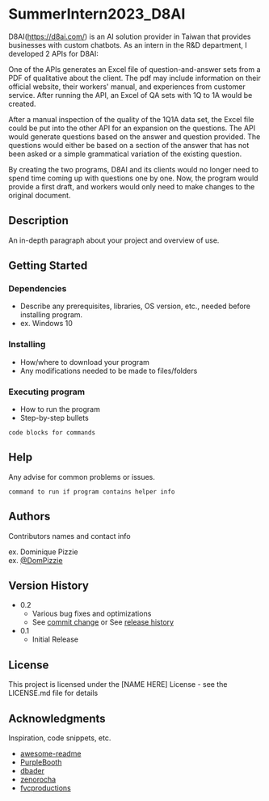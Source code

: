 # SummerIntern2023_D8AI

D8AI(https://d8ai.com/) is an AI solution provider in Taiwan that provides businesses with custom chatbots. As an intern in the R&D department, I developed 2 APIs for D8AI:

One of the APIs generates an Excel file of question-and-answer sets from a PDF of qualitative about the client. The pdf may include information on their official website, their workers' manual, and experiences from customer service. After running the API, an Excel of QA sets with 1Q to 1A would be created.

After a manual inspection of the quality of the 1Q1A data set, the Excel file could be put into the other API for an expansion on the questions. The API would generate questions based on the answer and question provided. The questions would either be based on a section of the answer that has not been asked or a simple grammatical variation of the existing question.

By creating the two programs, D8AI and its clients would no longer need to spend time coming up with questions one by one. Now, the program would provide a first draft, and workers would only need to make changes to the original document.

## Description

An in-depth paragraph about your project and overview of use.

## Getting Started

### Dependencies

* Describe any prerequisites, libraries, OS version, etc., needed before installing program.
* ex. Windows 10

### Installing

* How/where to download your program
* Any modifications needed to be made to files/folders

### Executing program

* How to run the program
* Step-by-step bullets
```
code blocks for commands
```

## Help

Any advise for common problems or issues.
```
command to run if program contains helper info
```

## Authors

Contributors names and contact info

ex. Dominique Pizzie  
ex. [@DomPizzie](https://twitter.com/dompizzie)

## Version History

* 0.2
    * Various bug fixes and optimizations
    * See [commit change]() or See [release history]()
* 0.1
    * Initial Release

## License

This project is licensed under the [NAME HERE] License - see the LICENSE.md file for details

## Acknowledgments

Inspiration, code snippets, etc.
* [awesome-readme](https://github.com/matiassingers/awesome-readme)
* [PurpleBooth](https://gist.github.com/PurpleBooth/109311bb0361f32d87a2)
* [dbader](https://github.com/dbader/readme-template)
* [zenorocha](https://gist.github.com/zenorocha/4526327)
* [fvcproductions](https://gist.github.com/fvcproductions/1bfc2d4aecb01a834b46)
